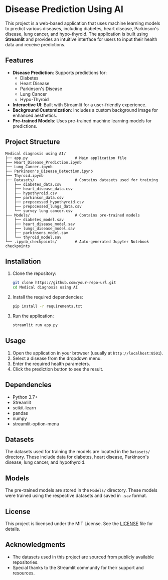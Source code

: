 # Disease Prediction Using AI

This project is a web-based application that uses machine learning models to predict various diseases, including diabetes, heart disease, Parkinson's disease, lung cancer, and hypo-thyroid. The application is built using **Streamlit** and provides an intuitive interface for users to input their health data and receive predictions.

## Features

- **Disease Prediction**: Supports predictions for:
  - Diabetes
  - Heart Disease
  - Parkinson's Disease
  - Lung Cancer
  - Hypo-Thyroid
- **Interactive UI**: Built with Streamlit for a user-friendly experience.
- **Background Customization**: Includes a custom background image for enhanced aesthetics.
- **Pre-trained Models**: Uses pre-trained machine learning models for predictions.

## Project Structure

```
Medical diagnosis using AI/
├── app.py                     # Main application file
├── Heart_Disease_Prediction.ipynb
├── Lung_Cancer.ipynb
├── Parkinson's_Disease_Detection.ipynb
├── Thyroid.ipynb
├── Datasets/                  # Contains datasets used for training
│   ├── diabetes_data.csv
│   ├── heart_disease_data.csv
│   ├── hypothyroid.csv
│   ├── parkinson_data.csv
│   ├── prepocessed_hypothyroid.csv
│   ├── prepocessed_lungs_data.csv
│   └── survey lung cancer.csv
├── Models/                    # Contains pre-trained models
│   ├── diabetes_model.sav
│   ├── heart_disease_model.sav
│   ├── lungs_disease_model.sav
│   ├── parkinsons_model.sav
│   └── thyroid_model.sav
└── .ipynb_checkpoints/        # Auto-generated Jupyter Notebook checkpoints
```

## Installation

1. Clone the repository:
   ```bash
   git clone https://github.com/your-repo-url.git
   cd Medical diagnosis using AI
   ```

2. Install the required dependencies:
   ```bash
   pip install -r requirements.txt
   ```

3. Run the application:
   ```bash
   streamlit run app.py
   ```

## Usage

1. Open the application in your browser (usually at `http://localhost:8501`).
2. Select a disease from the dropdown menu.
3. Enter the required health parameters.
4. Click the prediction button to see the result.

## Dependencies

- Python 3.7+
- Streamlit
- scikit-learn
- pandas
- numpy
- streamlit-option-menu

## Datasets

The datasets used for training the models are located in the `Datasets/` directory. These include data for diabetes, heart disease, Parkinson's disease, lung cancer, and hypothyroid.

## Models

The pre-trained models are stored in the `Models/` directory. These models were trained using the respective datasets and saved in `.sav` format.

## License

This project is licensed under the MIT License. See the [LICENSE](LICENSE) file for details.

## Acknowledgments

- The datasets used in this project are sourced from publicly available repositories.
- Special thanks to the Streamlit community for their support and resources.
